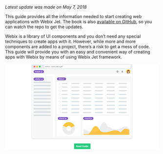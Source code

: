 *Latest update was made on May 7, 2018*

This guide provides all the information needed to start creating web applications with Webix Jet. The book is also [available on GitHub](https://github.com/webix-hub/gitbook-webix-jet), so you can watch the repo to get the updates.

Webix is a library of UI components and you don’t need any special techniques to create apps with it. However, while more and more components are added to a project, there’s a risk to get a mess of code. This guide will provide you with an easy and convenient way of creating apps with Webix by means of using Webix Jet framework.

<p align="center">
  <a href='https://webix.gitbooks.io/webix-jet/content/start.html'><img alt="Webix Jet GitBook Cover" src="Webix-Jet-btn-center-tiny.png"/></a>
</p>